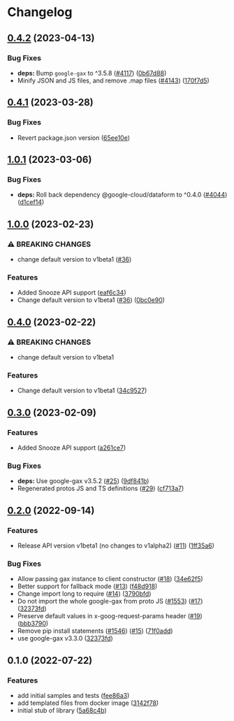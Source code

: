 # Changelog

## [0.4.2](https://github.com/googleapis/google-cloud-node/compare/dataform-v0.4.1...dataform-v0.4.2) (2023-04-13)


### Bug Fixes

* **deps:** Bump `google-gax` to ^3.5.8 ([#4117](https://github.com/googleapis/google-cloud-node/issues/4117)) ([0b67d88](https://github.com/googleapis/google-cloud-node/commit/0b67d883963643ce1b4f6d2ccd3e8d37adf6e029))
* Minify JSON and JS files, and remove .map files ([#4143](https://github.com/googleapis/google-cloud-node/issues/4143)) ([170f7d5](https://github.com/googleapis/google-cloud-node/commit/170f7d57b8fd344d182a8e758867b8124722eebc))

## [0.4.1](https://github.com/googleapis/google-cloud-node/compare/dataform-v1.0.1...dataform-v0.4.1) (2023-03-28)


### Bug Fixes

* Revert package.json version ([65ee10e](https://github.com/googleapis/google-cloud-node/commit/65ee10e09d7c69e00bdfd7be2a591c866873ceda))

## [1.0.1](https://github.com/googleapis/google-cloud-node/compare/dataform-v1.0.0...dataform-v1.0.1) (2023-03-06)


### Bug Fixes

* **deps:** Roll back dependency @google-cloud/dataform to ^0.4.0 ([#4044](https://github.com/googleapis/google-cloud-node/issues/4044)) ([d1cef14](https://github.com/googleapis/google-cloud-node/commit/d1cef14fabc0b1e3dbc957f70f383a5464f7c840))

## [1.0.0](https://github.com/googleapis/google-cloud-node/compare/dataform-v0.4.0...dataform-v1.0.0) (2023-02-23)


### ⚠ BREAKING CHANGES

* change default version to v1beta1 ([#36](https://github.com/googleapis/google-cloud-node/issues/36))

### Features

* Added Snooze API support ([eaf6c34](https://github.com/googleapis/google-cloud-node/commit/eaf6c343c401a132efc89fe21ec61664ae04fb8b))
* Change default version to v1beta1 ([#36](https://github.com/googleapis/google-cloud-node/issues/36)) ([0bc0e90](https://github.com/googleapis/google-cloud-node/commit/0bc0e904fa8890c60e61176f7e48fcbb58def595))

## [0.4.0](https://github.com/googleapis/nodejs-dataform/compare/v0.3.0...v0.4.0) (2023-02-22)


### ⚠ BREAKING CHANGES

* change default version to v1beta1

### Features

* Change default version to v1beta1 ([34c9527](https://github.com/googleapis/nodejs-dataform/commit/34c9527e36d1e148480f33942a5d7745e320ecca))

## [0.3.0](https://github.com/googleapis/nodejs-dataform/compare/v0.2.0...v0.3.0) (2023-02-09)


### Features

* Added Snooze API support ([a261ce7](https://github.com/googleapis/nodejs-dataform/commit/a261ce7bd7138b8b236699e63f5c6030ea3803f0))


### Bug Fixes

* **deps:** Use google-gax v3.5.2 ([#25](https://github.com/googleapis/nodejs-dataform/issues/25)) ([9df841b](https://github.com/googleapis/nodejs-dataform/commit/9df841b7a8e573e777428e649f60de2076ada2c1))
* Regenerated protos JS and TS definitions ([#29](https://github.com/googleapis/nodejs-dataform/issues/29)) ([cf713a7](https://github.com/googleapis/nodejs-dataform/commit/cf713a7d8b50323b33efbb0793fbe39c4faf5b89))

## [0.2.0](https://github.com/googleapis/nodejs-dataform/compare/v0.1.0...v0.2.0) (2022-09-14)


### Features

* Release API version v1beta1 (no changes to v1alpha2) ([#11](https://github.com/googleapis/nodejs-dataform/issues/11)) ([1ff35a6](https://github.com/googleapis/nodejs-dataform/commit/1ff35a6b63f9d64ea5f7d78a0022c1fab9c95411))


### Bug Fixes

* Allow passing gax instance to client constructor ([#18](https://github.com/googleapis/nodejs-dataform/issues/18)) ([34e62f5](https://github.com/googleapis/nodejs-dataform/commit/34e62f559325cf314e6c017da5f46b845a49ecef))
* Better support for fallback mode ([#13](https://github.com/googleapis/nodejs-dataform/issues/13)) ([f48d918](https://github.com/googleapis/nodejs-dataform/commit/f48d918863db5b1aeff084b562b087ce9b92e8ea))
* Change import long to require ([#14](https://github.com/googleapis/nodejs-dataform/issues/14)) ([3790bfd](https://github.com/googleapis/nodejs-dataform/commit/3790bfd0881957c089e22e372af19e172ade31eb))
* Do not import the whole google-gax from proto JS ([#1553](https://github.com/googleapis/nodejs-dataform/issues/1553)) ([#17](https://github.com/googleapis/nodejs-dataform/issues/17)) ([32373fd](https://github.com/googleapis/nodejs-dataform/commit/32373fd2c5b85df5517821d7105635bc3f7ec723))
* Preserve default values in x-goog-request-params header ([#19](https://github.com/googleapis/nodejs-dataform/issues/19)) ([bbb3790](https://github.com/googleapis/nodejs-dataform/commit/bbb379042b001ed4fcc49423cfcee126dcff9270))
* Remove pip install statements ([#1546](https://github.com/googleapis/nodejs-dataform/issues/1546)) ([#15](https://github.com/googleapis/nodejs-dataform/issues/15)) ([71f0add](https://github.com/googleapis/nodejs-dataform/commit/71f0add64a43424ee71c0bbe03f82bf78d98eb3c))
* use google-gax v3.3.0 ([32373fd](https://github.com/googleapis/nodejs-dataform/commit/32373fd2c5b85df5517821d7105635bc3f7ec723))

## 0.1.0 (2022-07-22)


### Features

* add initial samples and tests ([fee86a3](https://github.com/googleapis/nodejs-dataform/commit/fee86a37ea438da3285823db24ae52ddfbc4cca0))
* add templated files from docker image ([3142f78](https://github.com/googleapis/nodejs-dataform/commit/3142f780f4ce5403208ef2c8d248f5c62a05507c))
* initial stub of library ([5a68c4b](https://github.com/googleapis/nodejs-dataform/commit/5a68c4b37a9050d395b946cee40cb4ca255dd16c))
